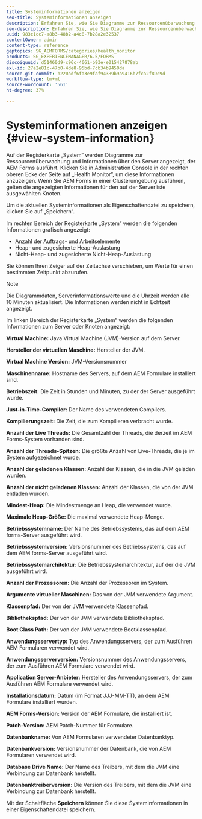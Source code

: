 ```yaml
---
title: Systeminformationen anzeigen
seo-title: Systeminformationen anzeigen
description: Erfahren Sie, wie Sie Diagramme zur Ressourcenüberwachung und Informationen über den Server anzeigen, der AEM Forms ausführt.
seo-description: Erfahren Sie, wie Sie Diagramme zur Ressourcenüberwachung und Informationen über den Server anzeigen, der AEM Forms ausführt.
uuid: 983c1cc7-a8b3-48b2-a4c8-7b28a2e32537
contentOwner: admin
content-type: reference
geptopics: SG_AEMFORMS/categories/health_monitor
products: SG_EXPERIENCEMANAGER/6.5/FORMS
discoiquuid: d51460d9-c96c-4661-b93e-e015427878ab
exl-id: 27a2e81c-47b0-4de8-95bd-7cb34b9450da
source-git-commit: b220adf6fa3e9faf94389b9a9416b7fca2f89d9d
workflow-type: tm+mt
source-wordcount: '561'
ht-degree: 37%

---
```


# Systeminformationen anzeigen {#view-system-information}

Auf der Registerkarte „System“ werden Diagramme zur Ressourcenüberwachung und Informationen über den Server angezeigt, der AEM Forms ausführt. Klicken Sie in Administration Console in der rechten oberen Ecke der Seite auf „Health Monitor“, um diese Informationen anzuzeigen. Wenn Sie AEM Forms in einer Clusterumgebung ausführen, gelten die angezeigten Informationen für den auf der Serverliste ausgewählten Knoten.

Um die aktuellen Systeminformationen als Eigenschaftendatei zu speichern, klicken Sie auf „Speichern“.

Im rechten Bereich der Registerkarte „System“ werden die folgenden Informationen grafisch angezeigt:

* Anzahl der Auftrags- und Arbeitselemente
* Heap- und zugesicherte Heap-Auslastung
* Nicht-Heap- und zugesicherte Nicht-Heap-Auslastung

Sie können Ihren Zeiger auf der Zeitachse verschieben, um Werte für einen bestimmten Zeitpunkt abzurufen.

>[!NOTE]
>
>Die Diagrammdaten, Serverinformationswerte und die Uhrzeit werden alle 10 Minuten aktualisiert. Die Informationen werden nicht in Echtzeit angezeigt.

Im linken Bereich der Registerkarte „System“ werden die folgenden Informationen zum Server oder Knoten angezeigt:

**Virtual Machine:** Java Virtual Machine (JVM)-Version auf dem Server.

**Hersteller der virtuellen Maschine:**  Hersteller der JVM.

**Virtual Machine Version:** JVM-Versionsnummer

**Maschinenname:** Hostname des Servers, auf dem AEM Formulare installiert sind.

**Betriebszeit:** Die Zeit in Stunden und Minuten, zu der der Server ausgeführt wurde.

**Just-in-Time-Compiler:** Der Name des verwendeten Compilers.

**Kompilierungszeit:** Die Zeit, die zum Kompilieren verbracht wurde.

**Anzahl der Live Threads:** Die Gesamtzahl der Threads, die derzeit im AEM Forms-System vorhanden sind.

**Anzahl der Threads-Spitzen:** Die größte Anzahl von Live-Threads, die je im System aufgezeichnet wurde.

**Anzahl der geladenen Klassen:** Anzahl der Klassen, die in die JVM geladen wurden.

**Anzahl der nicht geladenen Klassen:** Anzahl der Klassen, die von der JVM entladen wurden.

**Mindest-Heap:** Die Mindestmenge an Heap, die verwendet wurde.

**Maximale Heap-Größe:** Die maximal verwendete Heap-Menge.

**Betriebssystemname:** Der Name des Betriebssystems, das auf dem AEM forms-Server ausgeführt wird.

**Betriebssystemversion:** Versionsnummer des Betriebssystems, das auf dem AEM forms-Server ausgeführt wird.

**Betriebssystemarchitektur:** Die Betriebssystemarchitektur, auf der die JVM ausgeführt wird.

**Anzahl der Prozessoren:** Die Anzahl der Prozessoren im System.

**Argumente virtueller Maschinen:** Das von der JVM verwendete Argument.

**Klassenpfad:** Der von der JVM verwendete Klassenpfad.

**Bibliothekspfad:** Der von der JVM verwendete Bibliothekspfad.

**Boot Class Path:** Der von der JVM verwendete Bootklassenpfad.

**Anwendungsservertyp:** Typ des Anwendungsservers, der zum Ausführen AEM Formularen verwendet wird.

**Anwendungsserverversion:** Versionsnummer des Anwendungsservers, der zum Ausführen AEM Formulare verwendet wird.

**Application Server-Anbieter:** Hersteller des Anwendungsservers, der zum Ausführen AEM Formulare verwendet wird.

**Installationsdatum:** Datum (im Format JJJ-MM-TT), an dem AEM Formulare installiert wurden.

**AEM Forms-Version:** Version der AEM Formulare, die installiert ist.

**Patch-Version:** AEM Patch-Nummer für Formulare.

**Datenbankname:** Von AEM Formularen verwendeter Datenbanktyp.

**Datenbankversion:** Versionsnummer der Datenbank, die von AEM Formularen verwendet wird.

**Database Drive Name:** Der Name des Treibers, mit dem die JVM eine Verbindung zur Datenbank herstellt.

**Datenbanktreiberversion:** Die Version des Treibers, mit dem die JVM eine Verbindung zur Datenbank herstellt.

Mit der Schaltfläche **Speichern** können Sie diese Systeminformationen in einer Eigenschaftendatei speichern.
